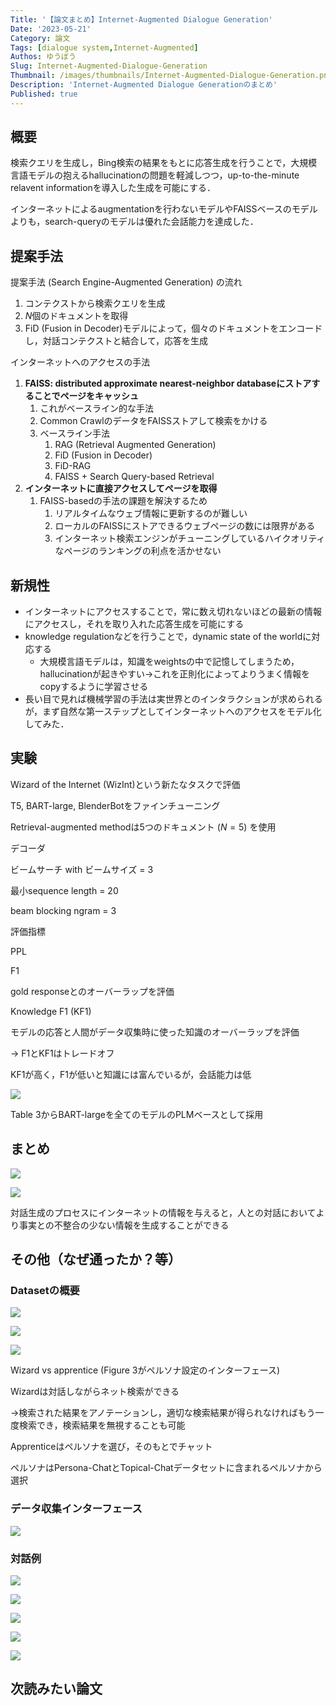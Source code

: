 ```yaml
---
Title: '【論文まとめ】Internet-Augmented Dialogue Generation'
Date: '2023-05-21'
Category: 論文
Tags: [dialogue system,Internet-Augmented]
Authos: ゆうぼう
Slug: Internet-Augmented-Dialogue-Generation
Thumbnail: /images/thumbnails/Internet-Augmented-Dialogue-Generation.png
Description: 'Internet-Augmented Dialogue Generationのまとめ'
Published: true
---
```


## 概要

検索クエリを生成し，Bing検索の結果をもとに応答生成を行うことで，大規模言語モデルの抱えるhallucinationの問題を軽減しつつ，up-to-the-minute relavent informationを導入した生成を可能にする．

インターネットによるaugmentationを行わないモデルやFAISSベースのモデルよりも，search-queryのモデルは優れた会話能力を達成した．

## 提案手法

提案手法 (Search Engine-Augmented Generation) の流れ

1. コンテクストから検索クエリを生成
2. $N$個のドキュメントを取得
3. FiD (Fusion in Decoder)モデルによって，個々のドキュメントをエンコードし，対話コンテクストと結合して，応答を生成


インターネットへのアクセスの手法

1. **FAISS: distributed approximate nearest-neighbor databaseにストアすることでページをキャッシュ**
	1. これがベースライン的な手法
	2. Common CrawlのデータをFAISSストアして検索をかける
	3. ベースライン手法
		1. RAG (Retrieval Augmented Generation)
		2. FiD (Fusion in Decoder)
		3. FiD-RAG
		4. FAISS + Search Query-based Retrieval
2. **インターネットに直接アクセスしてページを取得**
	1. FAISS-basedの手法の課題を解決するため
		1. リアルタイムなウェブ情報に更新するのが難しい
		2. ローカルのFAISSにストアできるウェブページの数には限界がある
		3. インターネット検索エンジンがチューニングしているハイクオリティなページのランキングの利点を活かせない
## 新規性

- インターネットにアクセスすることで，常に数え切れないほどの最新の情報にアクセスし，それを取り入れた応答生成を可能にする
- knowledge regulationなどを行うことで，dynamic state of the worldに対応する
	- 大規模言語モデルは，知識をweightsの中で記憶してしまうため，hallucinationが起きやすい→これを正則化によってよりうまく情報をcopyするように学習させる
- 長い目で見れば機械学習の手法は実世界とのインタラクションが求められるが，まず自然な第一ステップとしてインターネットへのアクセスをモデル化してみた．
## 実験

Wizard of the Internet (WizInt)という新たなタスクで評価

T5, BART-large, BlenderBotをファインチューニング

Retrieval-augmented methodは5つのドキュメント ($N = 5$) を使用

デコーダ

ビームサーチ with ビームサイズ = 3

最小sequence length = 20

beam blocking ngram = 3



評価指標

PPL

F1

gold responseとのオーバーラップを評価

Knowledge F1 (KF1)

モデルの応答と人間がデータ収集時に使った知識のオーバーラップを評価

→ F1とKF1はトレードオフ

KF1が高く，F1が低いと知識には富んでいるが，会話能力は低

![](/images/article/Internet-Augmented-Dialogue-Generation/lt8850nl.png)

Table 3からBART-largeを全てのモデルのPLMベースとして採用

## まとめ

![](/images/article/Internet-Augmented-Dialogue-Generation/tbyqxztp.png)

![](/images/article/Internet-Augmented-Dialogue-Generation/wyjx5nat.png)



対話生成のプロセスにインターネットの情報を与えると，人との対話においてより事実との不整合の少ない情報を生成することができる

## その他（なぜ通ったか？等）

### Datasetの概要

![](/images/article/Internet-Augmented-Dialogue-Generation/icteiwo8.png)

![](/images/article/Internet-Augmented-Dialogue-Generation/mbvtnn6p.png)

![](/images/article/Internet-Augmented-Dialogue-Generation/spel8pnl.png)



Wizard vs apprentice (Figure 3がペルソナ設定のインターフェース)

Wizardは対話しながらネット検索ができる

→検索された結果をアノテーションし，適切な検索結果が得られなければもう一度検索でき，検索結果を無視することも可能

Apprenticeはペルソナを選び，そのもとでチャット

ペルソナはPersona-ChatとTopical-Chatデータセットに含まれるペルソナから選択



### データ収集インターフェース

![](/images/article/Internet-Augmented-Dialogue-Generation/22i3jadd.png)

### 対話例

![](/images/article/Internet-Augmented-Dialogue-Generation/7mtbmihj.png)

![](/images/article/Internet-Augmented-Dialogue-Generation/cnh8ewk2.png)

![](/images/article/Internet-Augmented-Dialogue-Generation/rl5n1b19.png)

![](/images/article/Internet-Augmented-Dialogue-Generation/isojpxom.png)

![](/images/article/Internet-Augmented-Dialogue-Generation/ku1jmqb4.png)



## 次読みたい論文

